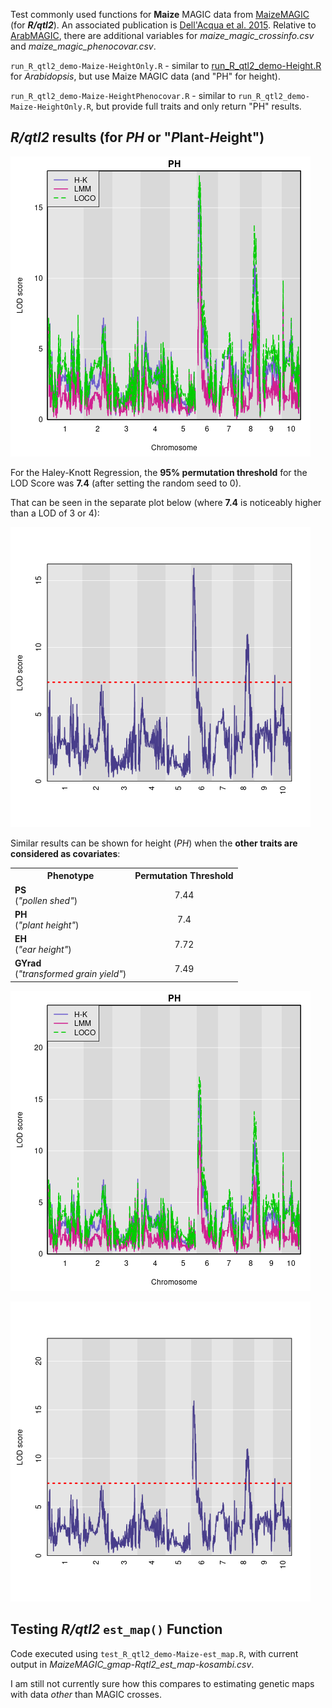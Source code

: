 Test commonly used functions for **Maize** MAGIC data from [MaizeMAGIC](https://github.com/rqtl/qtl2data/tree/main/MaizeMAGIC) (for ***R/qtl2***).  An associated publication is [Dell'Acqua et al. 2015](https://genomebiology.biomedcentral.com/articles/10.1186/s13059-015-0716-z).  Relative to [ArabMAGIC](https://github.com/rqtl/qtl2data/tree/main/ArabMAGIC), there are additional variables for *maize_magic_crossinfo.csv* and *maize_magic_phenocovar.csv*.

`run_R_qtl2_demo-Maize-HeightOnly.R` - similar to [run_R_qtl2_demo-Height.R](https://github.com/cwarden45/BPSC234_Term_Paper-QTL/blob/main/Arabidopsis_MAGIC_Demo_Data/run_R_qtl2_demo-Height.R) for *Arabidopsis*, but use Maize MAGIC data (and "PH" for height).

`run_R_qtl2_demo-Maize-HeightPhenocovar.R` - similar to `run_R_qtl2_demo-Maize-HeightOnly.R`, but provide full traits and only return "PH" results.

## *R/qtl2* results (for *PH* or "*P*lant-*H*eight")

![](MaizeMAGIC_Demo-HeightOnly-Combined_LOD.png)

For the Haley-Knott Regression, the **95% permutation threshold** for the LOD Score was **7.4** (after setting the random seed to 0).

That can be seen in the separate plot below (where **7.4** is noticeably higher than a LOD of 3 or 4):

![](MaizeMAGIC_Demo-HeightOnly-HK_LOD.png)

Similar results can be shown for height (*PH*) when the **other traits are considered as covariates**:

<table>
  <tbody>
    <tr>
      <th align="center">Phenotype</th>
      <th align="center">Permutation Threshold</th>
    </tr>
    <tr>
	<td align="left"><b>PS</b></br>(<i>"pollen shed"</i>)</td>
	<td align="center">7.44</td>
    </tr>
    <tr>
	<td align="left"><b>PH</b></br>(<i>"plant height"</i>)</td>
	<td align="center">7.4</td>
    </tr>
    <tr>
	<td align="left"><b>EH</b></br>(<i>"ear height"</i>)</td>
	<td align="center">7.72</td>
    </tr>
    <tr>
	<td align="left"><b>GYrad</b></br>(<i>"transformed grain yield"</i>)</td>
	<td align="center">7.49</td>
    </tr>
</tbody>
</table>

![](MaizeMAGIC_Demo-HeightPhenocovar-Combined_LOD.png)

![](MaizeMAGIC_Demo-HeightPhenocovar-HK_LOD.png)


## Testing *R/qtl2* `est_map()` Function

Code executed using `test_R_qtl2_demo-Maize-est_map.R`, with current output in *MaizeMAGIC_gmap-Rqtl2_est_map-kosambi.csv*.

I am still not currently sure how this compares to estimating genetic maps with data *other* than MAGIC crosses.
